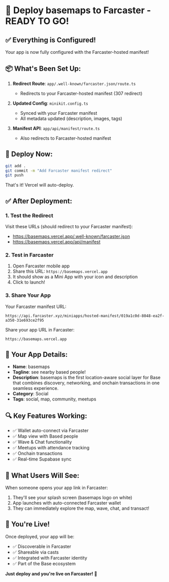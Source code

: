 # 🚀 Deploy basemaps to Farcaster - READY TO GO!

## ✅ Everything is Configured!

Your app is now fully configured with the Farcaster-hosted manifest!

## 📦 What's Been Set Up:

1. **Redirect Route**: `app/.well-known/farcaster.json/route.ts`
   - Redirects to your Farcaster-hosted manifest (307 redirect)
   
2. **Updated Config**: `minikit.config.ts`
   - Synced with your Farcaster manifest
   - All metadata updated (description, images, tags)

3. **Manifest API**: `app/api/manifest/route.ts`
   - Also redirects to Farcaster-hosted manifest

## 🎯 Deploy Now:

```bash
git add .
git commit -m "Add Farcaster manifest redirect"
git push
```

That's it! Vercel will auto-deploy.

## ✅ After Deployment:

### 1. Test the Redirect
Visit these URLs (should redirect to your Farcaster manifest):
- https://basemaps.vercel.app/.well-known/farcaster.json
- https://basemaps.vercel.app/api/manifest

### 2. Test in Farcaster
1. Open Farcaster mobile app
2. Share this URL: `https://basemaps.vercel.app`
3. It should show as a Mini App with your icon and description
4. Click to launch!

### 3. Share Your App
Your Farcaster manifest URL:
```
https://api.farcaster.xyz/miniapps/hosted-manifest/019a1c0d-8048-ea2f-a350-31e693ce2f95
```

Share your app URL in Farcaster:
```
https://basemaps.vercel.app
```

## 🎨 Your App Details:

- **Name**: basemaps
- **Tagline**: see nearby based people!
- **Description**: basemaps is the first location-aware social layer for Base that combines discovery, networking, and onchain transactions in one seamless experience.
- **Category**: Social
- **Tags**: social, map, community, meetups

## 🔍 Key Features Working:

- ✅ Wallet auto-connect via Farcaster
- ✅ Map view with Based people
- ✅ Wave & Chat functionality
- ✅ Meetups with attendance tracking
- ✅ Onchain transactions
- ✅ Real-time Supabase sync

## 📱 What Users Will See:

When someone opens your app link in Farcaster:
1. They'll see your splash screen (basemaps logo on white)
2. App launches with auto-connected Farcaster wallet
3. They can immediately explore the map, wave, chat, and transact!

## 🎉 You're Live!

Once deployed, your app will be:
- ✅ Discoverable in Farcaster
- ✅ Shareable via casts
- ✅ Integrated with Farcaster identity
- ✅ Part of the Base ecosystem

**Just deploy and you're live on Farcaster! 🚀**


